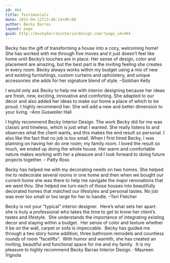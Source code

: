 ```yaml
---
id: 464
title: Testimonials
date: 2015-04-12T23:40:13+00:00
author: Becky Barras
layout: page
guid: http://beckybarrasinteriordesign.com/?page_id=464
---
```

<p class="director_quote">
  Becky has the gift of transforming a house into a cozy, welcoming home! She has worked with me through five moves and it just doesn’t feel like home until Becky’s touches are in place. Her sense of design, color and placement are amazing, but the best part is the inviting feeling she creates in every room. Becky always works within my budget using a mix of new and existing furnishings, custom curtains and upholstery, and unique accessories she adds for her signature blend of style. –Siobhan Kelly
</p>

<p class="director_quote">
  I would only ask Becky to help me with interior designing because her ideas are fresh, new, exciting, innovative and comforting. She adapted to our décor and also added her ideas to make our home a place of which to be proud. I highly recommend her. She will add a new and better dimension to your living. –Ann Gusweiler Hall
</p>

<p class="director_quote">
  I highly recommend Becky Interior Design. The work Becky did for me was classic and timeless, which is just what I wanted. She really listens to and observes what the client wants, and this makes the end result so personal. I also like the fact that no job is too small. When I first hired Becky, I was planning on having her do one room; my family room. I loved the result so much, we ended up doing the whole house. Her warm and comfortable nature makes working with her a pleasure and I look forward to doing future projects together. – Patty Ross
</p>

<p class="director_quote">
  Becky has helped me with my decorating needs on two homes. She helped me to redecorate several rooms in one home and then when we bought our current home she was there to help me navigate the major renovations that we went thru. She helped me turn each of those houses into beautifully decorated homes that matched our lifestyles and personal tastes. No job was ever too small or too large for her to handle. –Teri Fletcher
</p>

<p class="director_quote">
  Becky is not your “typical” interior designer.  Here’s what sets her apart:  she is truly a professional who takes the time to get to know her client’s tastes and lifestyle.  She understands the importance of integrating existing decor and staying within a budget.  Her sense of color and texture whether it be on the wall, carpet or sofa is impeccable.  Becky has guided me through a two story home addition, three bathroom remodels and countless rounds of room “facelifts”.  With humor and warmth, she has created an inviting, beautiful and functional space for me and my family.  It is my pleasure to highly recommend Becky Barras Interior Design. -Maureen Vignola
</p>